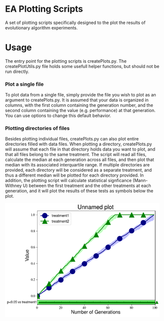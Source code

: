 # EA Plotting Scripts
A set of plotting scripts specifically designed to the plot the results of evolutionary algorithm experiments.

# Usage
The entry point for the plotting scripts is createPlots.py. The createPlotUtils.py file holds some usefull helper functions,
but should not be run directly.

### Plot a single file
To plot data from a single file, simply provide the file you wish to plot as an argument to createPlots.py. It is assumed that
your data is organized in columns, with the first column containing the generation number, and the second column containing
the value (e.g. performance) at that generation. You can use options to change this default behavior.

### Plotting directories of files
Besides plotting individual files, createPlots.py can also plot entire directories filled with data files. When plotting a
directory, createPlots.py will assume that each file in that directory holds data you want to plot, and that all files belong
to the same treatment. The script will read all files, calculate the median at each generation across all files, and then plot
that median with its associated interquartile range. If multiple directories are provided, each directory will be considered
as a separate treatment, and thus a different median will be plotted for each directory provided. In addition, the plotting
script will calculate statistical signficance (Mann-Withney U) between the first treatment and the other treatments at each
generation, and it will plot the results of these tests as symbols below the plot.

![Example plot 1](examples/example_plot/example_plot.png "Example plot 1")
